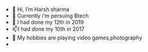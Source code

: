 - 👋 Hi, I’m Harsh sharma
- 👀 Currently i'm persuing Btech 
- 🌱 I had done my 12th in 2019  
- 📫I had done my 10th in 2017
- 💞️ My hobbies are playing video games,photography
- 
<!---
harsh9519/harsh9519 is a ✨ special ✨ repository because its `README.md` (this file) appears on your GitHub profile.
You can click the Preview link to take a look at your changes.
--->
